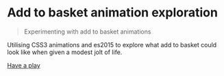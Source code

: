 # Add to basket animation exploration

> Experimenting with add to basket animations

Utilising CSS3 animations and es2015 to explore what add to basket could look like when given a modest jolt of life.

[Have a play](http://afram.github.io/add-to-basket-animations/)